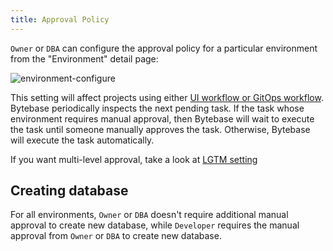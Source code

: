 ```yaml
---
title: Approval Policy
---
```


`Owner` or `DBA` can configure the approval policy for a particular environment from the "Environment" detail page:

![environment-configure](/docs/environment-configure.png)

This setting will affect projects using either [UI workflow or GitOps workflow](/docs/concepts/schema-change-workflow). Bytebase periodically inspects the next pending task. If the task whose environment requires manual approval, then Bytebase will wait to execute the task until someone manually approves the task. Otherwise, Bytebase will execute the task automatically.

<hint-block type="info">

If you want multi-level approval, take a look at [LGTM setting](/docs/change-database/change-workflow/lgtm)

</hint-block>

## Creating database

For all environments, `Owner` or `DBA` doesn't require additional manual approval to create new database, while `Developer` requires the manual approval from `Owner` or `DBA` to create new database.
